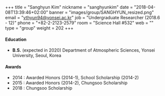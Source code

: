 +++
title = "Sanghyun Kim"
nickname = "sanghyunkim"
date = "2018-04-08T13:39:46+02:00"
banner = "images/group/SANGHYUN_resized.png"
email = "vthyun94@yonsei.ac.kr"
job = "Undergraduate Researcher (2018.6 - 12)"
phone = "+82-2-2123-2579"
room = "Science Hall #532"
web = ""
type = "group"
weight = 202
+++

#### Education
+ **B.S.** (expected in 2020) Department of Atmospheric Sciences, Yonsei University, Seoul, Korea

#### Awards
+ 2014 : Awarded Honors (2014-1), School Scholarship (2014-2)
+ 2015 : Awarded Honors (2014-2), Chungsoo Scholarship
+ 2018 : Chungsoo Scholarship
